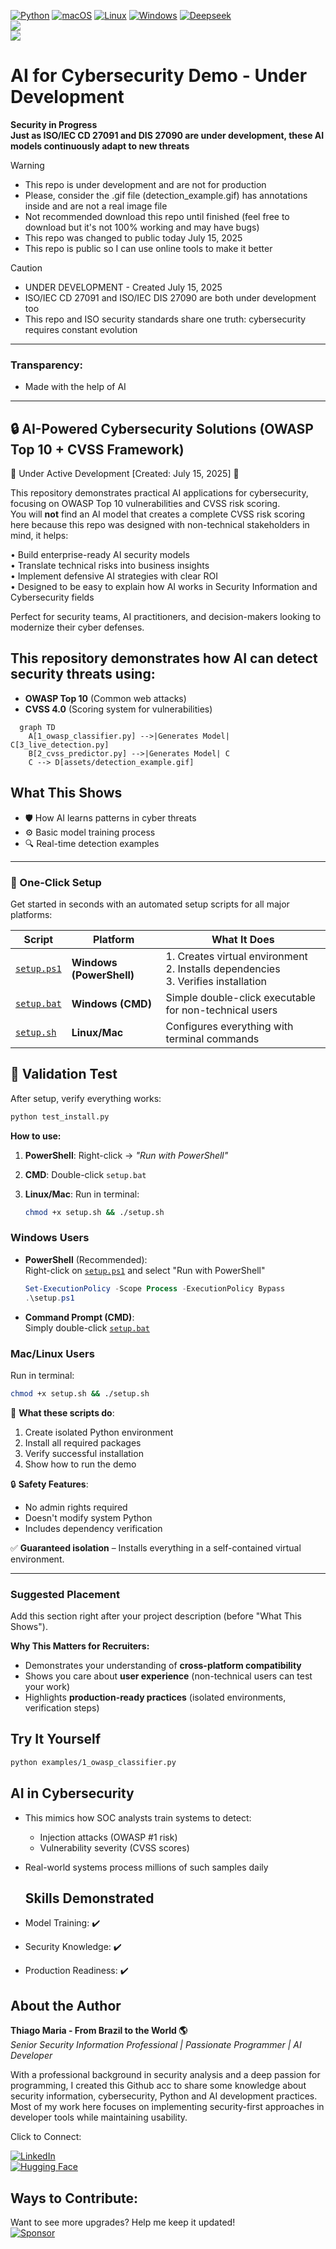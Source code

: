 [![Python](https://img.shields.io/badge/Python-3776AB?logo=python&logoColor=fff)](#) [![macOS](https://img.shields.io/badge/macOS-000000?logo=apple&logoColor=F0F0F0)](#) [![Linux](https://img.shields.io/badge/Linux-FCC624?logo=linux&logoColor=black)](#)
 [![Windows](https://custom-icon-badges.demolab.com/badge/Windows-0078D6?logo=windows11&logoColor=white)](#) [![Deepseek](https://custom-icon-badges.demolab.com/badge/Deepseek-4D6BFF?logo=deepseek&logoColor=fff)](#)  
 ![](https://img.shields.io/badge/Cybersecurity-AI_ready-green)  
 ![](https://img.shields.io/badge/Progress-60_percent-red) 

# AI for Cybersecurity Demo - Under Development  

__Security in Progress__    
__Just as ISO/IEC CD 27091 and DIS 27090 are under development, these AI models continuously adapt to new threats__    

> [!Warning]
> - This repo is under development and are not for production  
> - Please, consider the .gif file (detection_example.gif) has annotations inside and are not a real image file  
> - Not recommended download this repo until finished (feel free to download but it's not 100% working and may have bugs)   
> - This repo was changed to public today July 15, 2025  
> - This repo is public so I can use online tools to make it better  


> [!Caution]
> - UNDER DEVELOPMENT - Created July 15, 2025  
> - ISO/IEC CD 27091 and ISO/IEC DIS 27090 are both under development too
> - This repo and ISO security standards share one truth: cybersecurity requires constant evolution

---  


### Transparency:
- Made with the help of AI
  
---  

## 🔒 AI-Powered Cybersecurity Solutions (OWASP Top 10 + CVSS Framework)  
🚧 Under Active Development [Created: July 15, 2025] 🚧  

This repository demonstrates practical AI applications for cybersecurity, focusing on OWASP Top 10 vulnerabilities and CVSS risk scoring.   
You will __not__ find an AI model that creates a complete CVSS risk scoring here because this repo was designed with non-technical stakeholders in mind, it helps:  

• Build enterprise-ready AI security models  
• Translate technical risks into business insights  
• Implement defensive AI strategies with clear ROI  
• Designed to be easy to explain how AI works in Security Information and Cybersecurity fields   

Perfect for security teams, AI practitioners, and decision-makers looking to modernize their cyber defenses.  


## This repository demonstrates how AI can detect security threats using:
- **OWASP Top 10** (Common web attacks)
- **CVSS 4.0** (Scoring system for vulnerabilities)

```mermaid
  graph TD
    A[1_owasp_classifier.py] -->|Generates Model| C[3_live_detection.py]
    B[2_cvss_predictor.py] -->|Generates Model| C
    C --> D[assets/detection_example.gif]  
```

## What This Shows
- 🛡️ How AI learns patterns in cyber threats
- ⚙️ Basic model training process
- 🔍 Real-time detection examples

---

### **🚀 One-Click Setup**  
Get started in seconds with an automated setup scripts for all major platforms:

| Script | Platform | What It Does |  
|--------|----------|--------------|  
| [`setup.ps1`](setup.ps1) | **Windows (PowerShell)** | 1. Creates virtual environment<br>2. Installs dependencies<br>3. Verifies installation |  
| [`setup.bat`](setup.bat) | **Windows (CMD)** | Simple double-click executable for non-technical users |  
| [`setup.sh`](setup.sh) | **Linux/Mac** | Configures everything with terminal commands |    

## 🧪 Validation Test
After setup, verify everything works:
```bash
python test_install.py
```  

**How to use:**  
1. **PowerShell**: Right-click → _"Run with PowerShell"_  
2. **CMD**: Double-click `setup.bat`  
3. **Linux/Mac**: Run in terminal:
   
   ```bash  
   chmod +x setup.sh && ./setup.sh  
   ```  
### Windows Users
- **PowerShell** (Recommended):  
  Right-click on [`setup.ps1`](setup.ps1) and select "Run with PowerShell"
  ```powershell
  Set-ExecutionPolicy -Scope Process -ExecutionPolicy Bypass
  .\setup.ps1
  ```

- **Command Prompt (CMD)**:  
  Simply double-click [`setup.bat`](setup.bat)

### Mac/Linux Users
Run in terminal:
```bash
chmod +x setup.sh && ./setup.sh
```

📌 **What these scripts do**:
1. Create isolated Python environment
2. Install all required packages
3. Verify successful installation
4. Show how to run the demo

🔒 **Safety Features**:
- No admin rights required
- Doesn't modify system Python
- Includes dependency verification  

✅ **Guaranteed isolation** – Installs everything in a self-contained virtual environment.  

---

### Suggested Placement  
Add this section right after your project description (before "What This Shows").  

**Why This Matters for Recruiters:**  
- Demonstrates your understanding of **cross-platform compatibility**  
- Shows you care about **user experience** (non-technical users can test your work)  
- Highlights **production-ready practices** (isolated environments, verification steps)  

## Try It Yourself
```bash
python examples/1_owasp_classifier.py
```

## AI in Cybersecurity
- This mimics how SOC analysts train systems to detect:
  - Injection attacks (OWASP #1 risk)
  - Vulnerability severity (CVSS scores)
- Real-world systems process millions of such samples daily

  ## Skills Demonstrated
- Model Training: ✔️
- Security Knowledge: ✔️
- Production Readiness: ✔️

## About the Author   

**Thiago Maria - From Brazil to the World 🌎**  
*Senior Security Information Professional | Passionate Programmer | AI Developer*

With a professional background in security analysis and a deep passion for programming, I created this Github acc to share some knowledge about security information, cybersecurity, Python and AI development practices. Most of my work here focuses on implementing security-first approaches in developer tools while maintaining usability.

Click to Connect:

[![LinkedIn](https://img.shields.io/badge/LinkedIn-Connect-blue)](https://www.linkedin.com/in/thiago-cequeira-99202239/)  
[![Hugging Face](https://img.shields.io/badge/🤗Hugging_Face-AI_projects-yellow)](https://huggingface.co/ThiSecur)

 
## Ways to Contribute:   
 Want to see more upgrades? Help me keep it updated!    
 [![Sponsor](https://img.shields.io/badge/Sponsor-%E2%9D%A4-red)](https://github.com/sponsors/ThiagoMaria-SecurityIT) 

